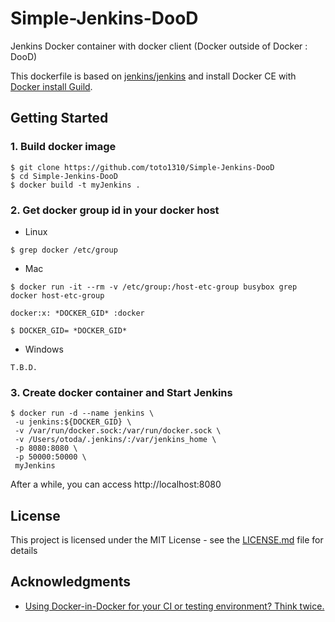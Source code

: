 # Simple-Jenkins-DooD
Jenkins Docker container with docker client (Docker outside of Docker : DooD)

This dockerfile is based on [jenkins/jenkins](https://hub.docker.com/r/jenkins/jenkins/) and install Docker CE with [Docker install Guild](https://docs.docker.com/engine/installation/linux/docker-ce/debian/).

## Getting Started
### 1. Build docker image
```
$ git clone https://github.com/toto1310/Simple-Jenkins-DooD
$ cd Simple-Jenkins-DooD
$ docker build -t myJenkins .
```

### 2. Get docker group id in your docker host
- Linux
```
$ grep docker /etc/group
```
- Mac
```
$ docker run -it --rm -v /etc/group:/host-etc-group busybox grep docker host-etc-group

docker:x: *DOCKER_GID* :docker

$ DOCKER_GID= *DOCKER_GID*
```
- Windows
```
T.B.D.
```
### 3. Create docker container and Start Jenkins
```
$ docker run -d --name jenkins \
 -u jenkins:${DOCKER_GID} \
 -v /var/run/docker.sock:/var/run/docker.sock \
 -v /Users/otoda/.jenkins/:/var/jenkins_home \
 -p 8080:8080 \
 -p 50000:50000 \
 myJenkins
```
After a while, you can access http://localhost:8080

## License

This project is licensed under the MIT License - see the [LICENSE.md](LICENSE.md) file for details

## Acknowledgments

* [Using Docker-in-Docker for your CI or testing environment? Think twice. ](https://jpetazzo.github.io/2015/09/03/do-not-use-docker-in-docker-for-ci/)
